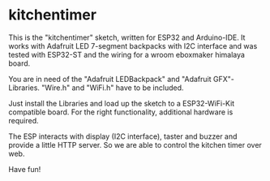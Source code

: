 # kitchentimer
This is the "kitchentimer" sketch, written for ESP32 and Arduino-IDE. It works with Adafruit LED 7-segment backpacks with I2C interface and was tested with ESP32-ST and the wiring for a wroom eboxmaker himalaya board.

You are in need of the "Adafruit LEDBackpack" and "Adafruit GFX"-Libraries. "Wire.h" and "WiFi.h" have to be included.

Just install the Libraries and load up the sketch to a ESP32-WiFi-Kit compatible board. For the right functionality, additional hardware is required. 

The ESP interacts with display (I2C interface), taster and buzzer and provide a little HTTP server. So we are able to control the kitchen timer over web.

Have fun!
 
